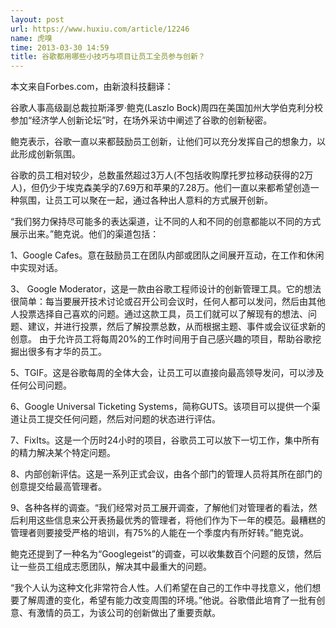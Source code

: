 ```yaml
---
layout: post
url: https://www.huxiu.com/article/12246
name: 虎嗅
time: 2013-03-30 14:59
title: 谷歌都用哪些小技巧与项目让员工全员参与创新？
---
```

本文来自Forbes.com，由新浪科技翻译：

谷歌人事高级副总裁拉斯泽罗·鲍克(Laszlo Bock)周四在美国加州大学伯克利分校参加“经济学人创新论坛”时，在场外采访中阐述了谷歌的创新秘密。

鲍克表示，谷歌一直以来都鼓励员工创新，让他们可以充分发挥自己的想象力，以此形成创新氛围。

谷歌的员工相对较少，总数虽然超过3万人(不包括收购摩托罗拉移动获得的2万人)，但仍少于埃克森美孚的7.69万和苹果的7.28万。他们一直以来都希望创造一种氛围，让员工可以聚在一起，通过各种出人意料的方式展开创新。

“我们努力保持尽可能多的表达渠道，让不同的人和不同的创意都能以不同的方式展示出来。”鲍克说。他们的渠道包括：

1、Google Cafes。意在鼓励员工在团队内部或团队之间展开互动，在工作和休闲中实现对话。

3、 Google Moderator，这是一款由谷歌工程师设计的创新管理工具。它的想法很简单：每当要展开技术讨论或召开公司会议时，任何人都可以发问，然后由其他人投票选择自己喜欢的问题。通过这款工具，员工们就可以了解现有的想法、问题、建议，并进行投票，然后了解投票总数，从而根据主题、事件或会议征求新的创意。 由于允许员工将每周20%的工作时间用于自己感兴趣的项目，帮助谷歌挖掘出很多有才华的员工。

5、TGIF。这是谷歌每周的全体大会，让员工可以直接向最高领导发问，可以涉及任何公司问题。

6、Google Universal Ticketing Systems，简称GUTS。该项目可以提供一个渠道让员工提交任何问题，然后对问题的状态进行评估。

7、FixIts。这是一个历时24小时的项目，谷歌员工可以放下一切工作，集中所有的精力解决某个特定问题。

8、内部创新评估。这是一系列正式会议，由各个部门的管理人员将其所在部门的创意提交给最高管理者。

9、各种各样的调查。“我们经常对员工展开调查，了解他们对管理者的看法，然后利用这些信息来公开表扬最优秀的管理者，将他们作为下一年的模范。最糟糕的管理者则要接受严格的培训，有75%的人能在一个季度内有所好转。”鲍克说。

鲍克还提到了一种名为“Googlegeist”的调查，可以收集数百个问题的反馈，然后让一些员工组成志愿团队，解决其中最重大的问题。

“我个人认为这种文化非常符合人性。人们希望在自己的工作中寻找意义，他们想要了解周遭的变化，希望有能力改变周围的环境。”他说。谷歌借此培育了一批有创意、有激情的员工，为该公司的创新做出了重要贡献。

